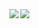 <a href="https://github.com/anuraghazra/github-readme-stats">
  <img align="left" src="https://github-readme-stats.vercel.app/api?username=texture08&show_icons=true&theme=merko" />
</a>
<a href="https://github.com/anuraghazra/github-readme-stats">
  <img align="left" src="https://github-readme-stats.vercel.app/api/top-langs/?username=texture08&layout=compact&theme=gruvbox" />
</a>
